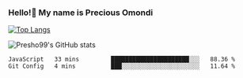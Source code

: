 ### Hello!👋 My name is Precious Omondi 

[![Top Langs](https://github-readme-stats.vercel.app/api/top-langs/?username=Presho99&langs_count=8&theme=dark)](https://github.com/Presho99/github-readme-stats)

![Presho99's GitHub stats](https://github-readme-stats.vercel.app/api?username=Presho99&show_icons=true&theme=dark)

<!--START_SECTION:waka-->

```text
JavaScript   33 mins         ██████████████████████░░░   88.36 %
Git Config   4 mins          ███░░░░░░░░░░░░░░░░░░░░░░   11.64 %
```

<!--END_SECTION:waka-->

